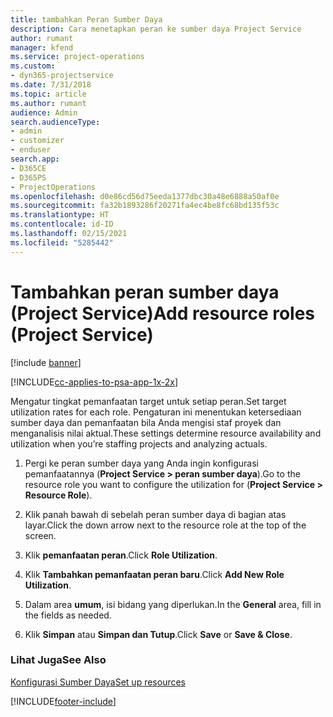```yaml
---
title: tambahkan Peran Sumber Daya
description: Cara menetapkan peran ke sumber daya Project Service
author: rumant
manager: kfend
ms.service: project-operations
ms.custom:
- dyn365-projectservice
ms.date: 7/31/2018
ms.topic: article
ms.author: rumant
audience: Admin
search.audienceType:
- admin
- customizer
- enduser
search.app:
- D365CE
- D365PS
- ProjectOperations
ms.openlocfilehash: d0e86cd56d75eeda1377dbc30a48e6888a50af0e
ms.sourcegitcommit: fa32b1893286f20271fa4ec4be8fc68bd135f53c
ms.translationtype: HT
ms.contentlocale: id-ID
ms.lasthandoff: 02/15/2021
ms.locfileid: "5285442"
---
```

# <a name="add-resource-roles-project-service"></a><span data-ttu-id="8ff1a-103">Tambahkan peran sumber daya (Project Service)</span><span class="sxs-lookup"><span data-stu-id="8ff1a-103">Add resource roles (Project Service)</span></span>

[!include [banner](../includes/psa-now-project-operations.md)]

[!INCLUDE[cc-applies-to-psa-app-1x-2x](../includes/cc-applies-to-psa-app-1x-2x.md)]

<span data-ttu-id="8ff1a-104">Mengatur tingkat pemanfaatan target untuk setiap peran.</span><span class="sxs-lookup"><span data-stu-id="8ff1a-104">Set target utilization rates for each role.</span></span> <span data-ttu-id="8ff1a-105">Pengaturan ini menentukan ketersediaan sumber daya dan pemanfaatan bila Anda mengisi staf proyek dan menganalisis nilai aktual.</span><span class="sxs-lookup"><span data-stu-id="8ff1a-105">These settings determine resource availability and utilization when you’re staffing projects and analyzing actuals.</span></span>  
  
1.  <span data-ttu-id="8ff1a-106">Pergi ke peran sumber daya yang Anda ingin konfigurasi pemanfaatannya (**Project Service > peran sumber daya**).</span><span class="sxs-lookup"><span data-stu-id="8ff1a-106">Go to the resource role you want to configure the utilization for (**Project Service > Resource Role**).</span></span>  
  
2.  <span data-ttu-id="8ff1a-107">Klik panah bawah di sebelah peran sumber daya di bagian atas layar.</span><span class="sxs-lookup"><span data-stu-id="8ff1a-107">Click the down arrow next to the resource role at the top of the screen.</span></span>  
  
3.  <span data-ttu-id="8ff1a-108">Klik **pemanfaatan peran**.</span><span class="sxs-lookup"><span data-stu-id="8ff1a-108">Click **Role Utilization**.</span></span>  
  
4.  <span data-ttu-id="8ff1a-109">Klik **Tambahkan pemanfaatan peran baru**.</span><span class="sxs-lookup"><span data-stu-id="8ff1a-109">Click **Add New Role Utilization**.</span></span>  
  
5.  <span data-ttu-id="8ff1a-110">Dalam area **umum**, isi bidang yang diperlukan.</span><span class="sxs-lookup"><span data-stu-id="8ff1a-110">In the **General** area, fill in the fields as needed.</span></span>  
  
6.  <span data-ttu-id="8ff1a-111">Klik **Simpan** atau **Simpan dan Tutup**.</span><span class="sxs-lookup"><span data-stu-id="8ff1a-111">Click **Save** or **Save & Close**.</span></span>  
  
### <a name="see-also"></a><span data-ttu-id="8ff1a-112">Lihat Juga</span><span class="sxs-lookup"><span data-stu-id="8ff1a-112">See Also</span></span>  
 [<span data-ttu-id="8ff1a-113">Konfigurasi Sumber Daya</span><span class="sxs-lookup"><span data-stu-id="8ff1a-113">Set up resources</span></span>](../psa/set-up-resources.md)


[!INCLUDE[footer-include](../includes/footer-banner.md)]